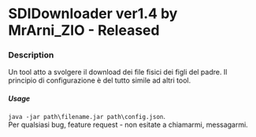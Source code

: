# SDIDownloader ver1.4 by MrArni_ZIO - Released
### Description
Un tool atto a svolgere il download dei file fisici dei figli del padre. 
Il principio di configurazione è del tutto simile ad altri tool. 
#### _Usage_
`java -jar path\filename.jar path\config.json`.<br>
Per qualsiasi bug, feature request - non esitate a chiamarmi, messagarmi.
